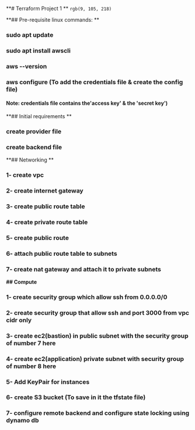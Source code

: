 **# Terraform Project 1 ** `rgb(9, 105, 218)`

**## Pre-requisite linux commands: **

### sudo apt update
### sudo apt install awscli
### aws --version
### aws configure (To add the credentials file & create the config file) 
#### Note: credentials file contains the'access key' & the 'secret key')

**## Initial requirements **
### create provider file
### create backend file


**## Networking **

### 1- create vpc
### 2- create internet gateway
### 3- create public route table
### 4- create private route table
### 5- create public route
### 6- attach public route table to subnets 
### 7- create nat gateway and attach it to private subnets


**## Compute**

### 1- create security group which allow ssh from 0.0.0.0/0
### 2- create security group that allow ssh and port 3000 from vpc cidr only
### 3- create ec2(bastion) in public subnet with the security group of number 7 here
### 4- create ec2(application) private subnet with security group of number 8 here
### 5- Add KeyPair for instances
### 6- create S3 bucket (To save in it the tfstate file)
### 7- configure remote backend and configure state locking using dynamo db

